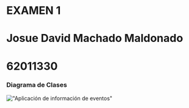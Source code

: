 # EXAMEN 1

# Josue David Machado Maldonado
# 62011330


### Diagrama de Clases

!["Aplicación de información de eventos"](https://app.genmymodel.com/api/projects/_hRaUQGCQEe2ck8ytUMEi6A/diagrams/_hRa7UmCQEe2ck8ytUMEi6A/svg)